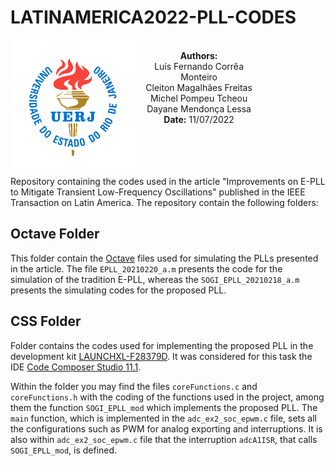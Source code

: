 # LATINAMERICA2022-PLL-CODES






<div class="alert alert-block alert-info">
    <img src="Uerj_RGB_WEB_cor.svg" alt="Trulli" width="200" align="left">
    <center style="width: 80%;">
    <br>
        <div> <b>Authors:</b></div>
        <div>Luís Fernando Corrêa Monteiro</div>
        <div>Cleiton Magalhães Freitas</div>
        <div>Michel Pompeu Tcheou</div>
        <div>Dayane Mendonça Lessa</div>
        <div> <b>Date:</b> 11/07/2022</div>
    </center>
</div>



<br>
<br>
<br>
<br>


Repository containing the codes used in the article "Improvements on E-PLL to Mitigate Transient Low-Frequency Oscillations" published in the IEEE Transaction on Latin America. The repository contain the following folders:


## Octave Folder

This folder contain the [Octave](https://octave.org/index) files used for simulating the PLLs presented in the article. The file <code>EPLL_20210220_a.m</code> presents the code for the simulation of the tradition E-PLL, whereas the  <code>SOGI_EPLL_20210218_a.m</code> presents the simulating codes for the proposed PLL.


## CSS Folder

Folder contains the codes used for implementing the proposed PLL in the development kit [LAUNCHXL-F28379D](https://www.ti.com/tool/LAUNCHXL-F28379D). It was considered for this task the IDE [Code Composer Studio 11.1](https://www.ti.com/tool/download/CCSTUDIO/11.1.0.00011).

Within the folder you may find the files <code>coreFunctions.c</code> and <code>coreFunctions.h</code> with the coding of the functions used in the project, among them the function <code>SOGI_EPLL_mod</code> which implements the proposed PLL. The <code>main</code> function, which is implemented in the <code>adc_ex2_soc_epwm.c</code> file, sets all the configurations such as PWM for analog exporting and interruptions. It is also within <code>adc_ex2_soc_epwm.c</code> file that the interruption <code>adcA1ISR</code>, that calls <code>SOGI_EPLL_mod</code>, is defined.   
